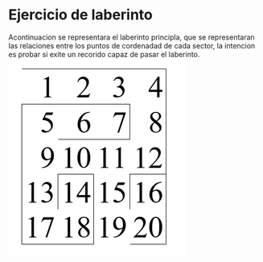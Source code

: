 # Ejercicio de laberinto
Acontinuacion se representara el laberinto principla, que se representaran las relaciones entre los puntos de cordenadad de cada sector, la intencion es probar si exite un recorido capaz de pasar el laberinto.
![MARCADO 1](Laberinto.png)
